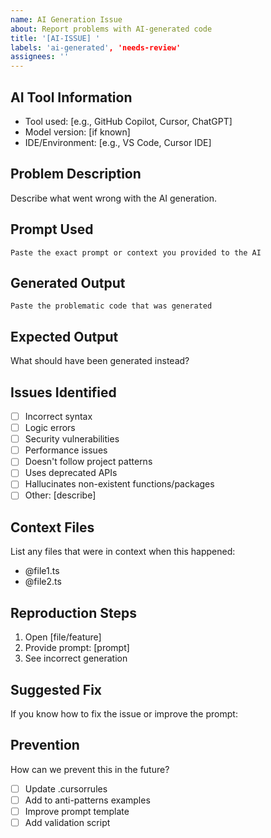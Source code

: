 ```yaml
---
name: AI Generation Issue
about: Report problems with AI-generated code
title: '[AI-ISSUE] '
labels: 'ai-generated', 'needs-review'
assignees: ''
---
```


## AI Tool Information

- Tool used: [e.g., GitHub Copilot, Cursor, ChatGPT]
- Model version: [if known]
- IDE/Environment: [e.g., VS Code, Cursor IDE]

## Problem Description

Describe what went wrong with the AI generation.

## Prompt Used

```
Paste the exact prompt or context you provided to the AI
```

## Generated Output

```
Paste the problematic code that was generated
```

## Expected Output

What should have been generated instead?

## Issues Identified

- [ ] Incorrect syntax
- [ ] Logic errors
- [ ] Security vulnerabilities
- [ ] Performance issues
- [ ] Doesn't follow project patterns
- [ ] Uses deprecated APIs
- [ ] Hallucinates non-existent functions/packages
- [ ] Other: [describe]

## Context Files

List any files that were in context when this happened:

- @file1.ts
- @file2.ts

## Reproduction Steps

1. Open [file/feature]
2. Provide prompt: [prompt]
3. See incorrect generation

## Suggested Fix

If you know how to fix the issue or improve the prompt:

## Prevention

How can we prevent this in the future?

- [ ] Update .cursorrules
- [ ] Add to anti-patterns examples
- [ ] Improve prompt template
- [ ] Add validation script
